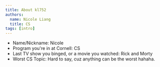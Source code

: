 ```yaml
---
title: About kl752
authors:
  name: Nicole Liang
  title: CS
tags: [intro]
---
```


- Name/Nickname: Nicole
- Program you're in at Cornell: CS
- Last TV show you binged, or a movie you watched: Rick and Morty
- Worst CS Topic: Hard to say, cuz anything can be the worst hahaha.
